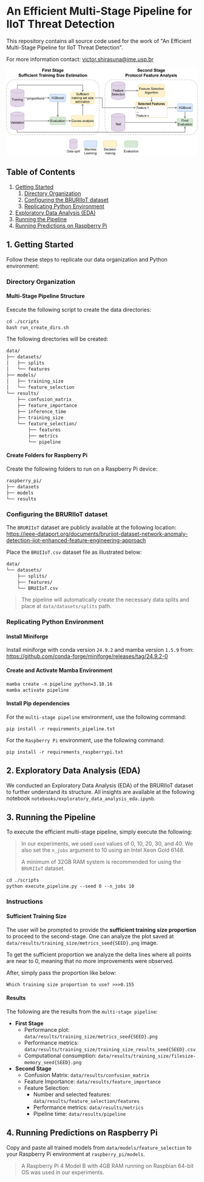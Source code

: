 # An Efficient Multi-Stage Pipeline for IIoT Threat Detection

This repository contains all source code used for the work of "An Efficient Multi-Stage Pipeline for IIoT Threat Detection".

For more information contact: victor.shirasuna@ime.usp.br

![Multi-Stage Pipeline](./images/multi-stage_pipeline.png)

## Table of Contents

1. [Getting Started](#1-getting-started)
    1. [Directory Organization](#directory-organization)
    2. [Configuring the BRURIIoT dataset](#configuring-the-bruriiot-dataset)
    3. [Replicating Python Environment](#replicating-python-environment)
2. [Exploratory Data Analysis (EDA)](#2-exploratory-data-analysis-eda)
3. [Running the Pipeline](#3-running-the-pipeline)
4. [Running Predictions on Raspberry Pi](#4-running-predictions-on-raspberry-pi)

## 1. Getting Started

Follow these steps to replicate our data organization and Python environment:

### Directory Organization

#### Multi-Stage Pipeline Structure

Execute the following script to create the data directories:
```shell
cd ./scripts
bash run_create_dirs.sh
```

The following directories will be created:
```
data/
├── datasets/
│   ├── splits
│   └── features
├── models/
│   ├── training_size
│   └── feature_selection
└── results/
    ├── confusion_matrix
    ├── feature_importance
    ├── inference_time
    ├── training_size
    └── feature_selection/
        ├── features
        ├── metrics
        └── pipeline
```

#### Create Folders for Raspberry Pi

Create the following folders to run on a Raspberry Pi device:
```
raspberry_pi/
├── datasets
├── models
└── results
```

### Configuring the BRURIIoT dataset

The `BRURIIoT` dataset are publicly available at the following location: https://ieee-dataport.org/documents/bruriiot-dataset-network-anomaly-detection-iiot-enhanced-feature-engineering-approach

Place the `BRUIIoT.csv` dataset file as illustrated below:
```
data/
└── datasets/
    ├── splits/
    ├── features/
    └── BRUIIoT.csv
```

> The pipeline will automatically create the necessary data splits and place at `data/datasets/splits` path.

### Replicating Python Environment

#### Install Miniforge

Install miniforge with conda version `24.9.2` and mamba version `1.5.9` from: https://github.com/conda-forge/miniforge/releases/tag/24.9.2-0

#### Create and Activate Mamba Environment

```shell
mamba create -n pipeline python=3.10.16
mamba activate pipeline
```

#### Install Pip dependencies

For the `multi-stage pipeline` environment, use the following command:
```shell
pip install -r requirements_pipeline.txt
```

For the `Raspberry Pi` environment, use the following command:
```shell
pip install -r requirements_raspberrypi.txt
```

## 2. Exploratory Data Analysis (EDA)

We conducted an Exploratory Data Analysis (EDA) of the BRURIIoT dataset to further understand its structure. All insights are available at the following notebook `notebooks/exploratory_data_analysis_eda.ipynb`.

## 3. Running the Pipeline

To execute the efficient multi-stage pipeline, simply execute the following:
> In our experiments, we used `seed` values of 0, 10, 20, 30, and 40. We also set the `n_jobs` argument to 10 using an Intel Xeon Gold 6148.
>
> A minimum of 32GB RAM system is recommended for using the `BRURIIoT` dataset.
```shell
cd ./scripts
python execute_pipeline.py --seed 0 --n_jobs 10
```

### Instructions

#### Sufficient Training Size

The user will be prompted to provide the **sufficient training size proportion** to proceed to the second-stage. One can analyze the plot saved at `data/results/training_size/metrics_seed{SEED}.png` image. 

To get the sufficient proportion we analyze the delta lines where all points are near to 0, meaning that no more improvements were observed. 

After, simply pass the proportion like below:
```
Which training size proportion to use? >>>0.155
```

#### Results

The following are the results from the `multi-stage pipeline`:
- **First Stage**
    - Performance plot: `data/results/training_size/metrics_seed{SEED}.png`
    - Performance metrics: `data/results/training_size/training_size_results_seed{SEED}.csv`
    - Computational consumption: `data/results/training_size/filesize-memory_seed{SEED}.png`
- **Second Stage**
    - Confusion Matrix: `data/results/confusion_matrix`
    - Feature Importance: `data/results/feature_importance`
    - Feature Selection:
        - Number and selected features: `data/results/feature_selection/features`
        - Performance metrics: `data/results/metrics`
        - Pipeline time: `data/results/pipeline`

## 4. Running Predictions on Raspberry Pi

Copy and paste all trained models from `data/models/feature_selection` to your Raspberry Pi environment at `raspberry_pi/models`.
> A Raspberry Pi 4 Model B with 4GB RAM running on Raspbian 64-bit OS was used in our experiments.
